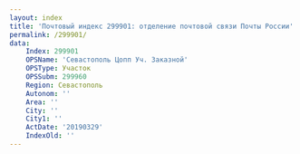 ```yaml
---
layout: index
title: 'Почтовый индекс 299901: отделение почтовой связи Почты России'
permalink: /299901/
data:
    Index: 299901
    OPSName: 'Севастополь Цопп Уч. Заказной'
    OPSType: Участок
    OPSSubm: 299960
    Region: Севастополь
    Autonom: ''
    Area: ''
    City: ''
    City1: ''
    ActDate: '20190329'
    IndexOld: ''
---
```

